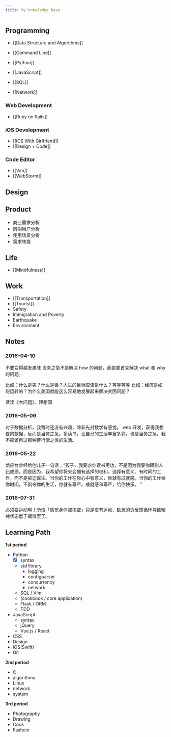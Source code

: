 ```yaml
---
title: My knowledge base
---
```

## Programming

- [[Data Structure and Algorithms]]

- [[Command Line]]
- [[Python]]
- [[JavaScript]]
- [[SQL]]
- [[Network]]

### Web Development

- [[Ruby on Rails]]

### iOS Development
- [[iOS With Girlfriend]]
- [[Design + Code]]

### Code Editor

- [[Vim]]
- [[WebStorm]]

## Design

## Product
- 商业需求分析
- 前期用户分析
- 使用场景分析
- 需求转换

## Life

- [[Mindfulness]]


## Work
- [[Transportation]]
- [[Tourist]]
- Safety
- Immigration and Poverty
- Earthquake
- Environment

## Notes

### 2016-04-10
不要变得越发愚昧
当务之急不是解决 how 的问题，而是要首先解决 what 和 why 的问题。

比如：什么是美？什么是善？人生的目标应该是什么？等等等等
比如：经济是如何运转的？为什么美国就能这么容易地发展起来解决贫困问题？

读读《大问题》、理想国

### 2016-05-09
对于数据分析，我暂时还没有兴趣，除非先对数学有感觉。
web 开发，获得我想要的数据，反而是当务之急。多读书，让自己的生活丰富多彩，也是当务之急。我不应该再过那种苦行僧之类的生活。

### 2016-05-22
龙应台曾经给他儿子一句话：“孩子，我要求你读书用功，不是因为我要你跟别人比成绩，而是因为，我希望你将来会拥有选择的权利，选择有意义、有时间的工作，而不是被迫谋生。当你的工作在你心中有意义，你就有成就感。当你的工作给你时间，不剥夺你的生活，你就有尊严。成就感和尊严，给你快乐。 ”

### 2016-07-31
必须要运动啊！所谓「感觉身体被掏空」只是没有运动、缺氧的负反馈循环导致精神状态低于阈值罢了。

## Learning Path

**1st period**

- Python
  - [x] syntax
  - std library
    - logging
    - configparser
    - concurrency
    - network
  - SQL / Vim
  - (cookbook / core application)
  - Flask / ORM
  - TDD
- JavaScript
  - syntax
  - jQuery
  - Vue.js / React
- CSS
- Design
- iOS(Swift)
- Git

**2nd period**

- C
- algorithms
- Linux
- network
- system


**3rd period**

- Photography
- Drawing
- Cook
- Fashoin
